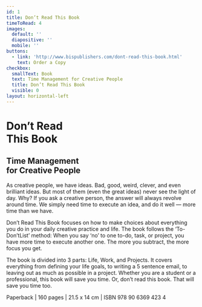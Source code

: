 ```yaml
---
id: 1
title: Don’t Read This Book
timeToRead: 4
images:
  default: ''
  diapositive: ''
  mobile: ''
buttons:
  - link: 'http://www.bispublishers.com/dont-read-this-book.html'
    text: Order a Copy
checkbox:
  smallText: Book
  text: Time Management for Creative People
  title: Don’t Read This Book
  visible: 0
layout: horizontal-left
---
```


# Don’t Read<br/>This Book

## Time Management<br/>for Creative People

As creative people, we have ideas. Bad, good, weird, clever, and even brilliant ideas. But most of them (even the great ideas) never see the light of day. Why? If you ask a creative person, the answer will always revolve around time. We simply need time to execute an idea, and do it well — more time than we have.

Don’t Read This Book focuses on how to make choices about everything you do in your daily creative practice and life. The book follows the ‘To-Don’tList’ method: When you say ‘no’ to one to-do, task, or project, you have more time to execute another one. The more you subtract, the more focus you get.

The book is divided into 3 parts: Life, Work, and Projects. It covers everything from defining your life goals, to writing a 5 sentence email, to leaving out as much as possible in a project. Whether you are a student or a professional, this book will save you time. Or, don’t read this book. That will save you time too.

Paperback | 160 pages | 21.5 x 14 cm | ISBN 978 90 6369 423 4
